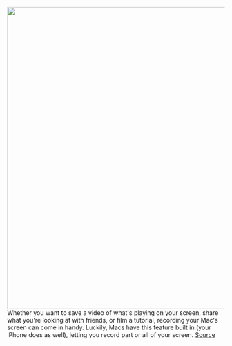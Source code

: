 <img src='https://cdn.vox-cdn.com/thumbor/wM2XwQlclF8KOjryCUNpYIIMzIU=/0x0:2040x1360/1200x800/filters:focal(857x517:1183x843)/cdn.vox-cdn.com/uploads/chorus_image/image/66666884/vpavic_191118_3800_0058.0.jpg' width='700px' /><br/>
Whether you want to save a video of what's playing on your screen, share what you're looking at with friends, or film a tutorial, recording your Mac's screen can come in handy. Luckily, Macs have this feature built in (your iPhone does as well), letting you record part or all of your screen.
<a href='https://www.theverge.com/2020/4/17/21221015/how-to-record-screen-macbook-apple-laptop-desktop-video-quicktime'> Source <a/>